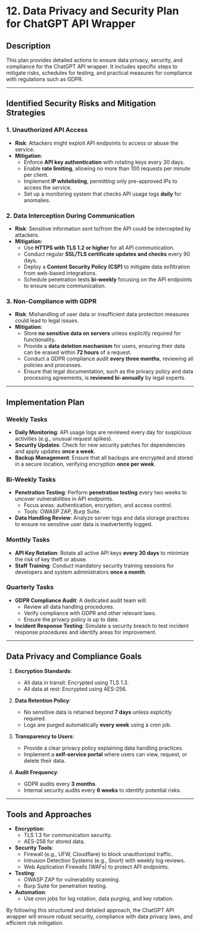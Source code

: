 # 12. Data Privacy and Security Plan for ChatGPT API Wrapper

## Description
This plan provides detailed actions to ensure data privacy, security, and compliance for the ChatGPT API wrapper. It includes specific steps to mitigate risks, schedules for testing, and practical measures for compliance with regulations such as GDPR.

---

## Identified Security Risks and Mitigation Strategies

### 1. **Unauthorized API Access**
   - **Risk**: Attackers might exploit API endpoints to access or abuse the service.
   - **Mitigation**:
     - Enforce **API key authentication** with rotating keys every 30 days.
     - Enable **rate limiting**, allowing no more than 100 requests per minute per client.
     - Implement **IP whitelisting**, permitting only pre-approved IPs to access the service.
     - Set up a monitoring system that checks API usage logs **daily** for anomalies.

### 2. **Data Interception During Communication**
   - **Risk**: Sensitive information sent to/from the API could be intercepted by attackers.
   - **Mitigation**:
     - Use **HTTPS with TLS 1.2 or higher** for all API communication.
     - Conduct regular **SSL/TLS certificate updates and checks** every 90 days.
     - Deploy a **Content Security Policy (CSP)** to mitigate data exfiltration from web-based integrations.
     - Schedule penetration tests **bi-weekly** focusing on the API endpoints to ensure secure communication.

### 3. **Non-Compliance with GDPR**
   - **Risk**: Mishandling of user data or insufficient data protection measures could lead to legal issues.
   - **Mitigation**:
     - Store **no sensitive data on servers** unless explicitly required for functionality.
     - Provide a **data deletion mechanism** for users, ensuring their data can be erased within **72 hours** of a request.
     - Conduct a GDPR compliance audit **every three months**, reviewing all policies and processes.
     - Ensure that legal documentation, such as the privacy policy and data processing agreements, is **reviewed bi-annually** by legal experts.

---

## Implementation Plan

### Weekly Tasks
- **Daily Monitoring**: API usage logs are reviewed every day for suspicious activities (e.g., unusual request spikes).
- **Security Updates**: Check for new security patches for dependencies and apply updates **once a week**.
- **Backup Management**: Ensure that all backups are encrypted and stored in a secure location, verifying encryption **once per week**.

### Bi-Weekly Tasks
- **Penetration Testing**: Perform **penetration testing** every two weeks to uncover vulnerabilities in API endpoints.
  - Focus areas: authentication, encryption, and access control.
  - Tools: OWASP ZAP, Burp Suite.
- **Data Handling Review**: Analyze server logs and data storage practices to ensure no sensitive user data is inadvertently logged.

### Monthly Tasks
- **API Key Rotation**: Rotate all active API keys **every 30 days** to minimize the risk of key theft or abuse.
- **Staff Training**: Conduct mandatory security training sessions for developers and system administrators **once a month**.

### Quarterly Tasks
- **GDPR Compliance Audit**: A dedicated audit team will:
  - Review all data handling procedures.
  - Verify compliance with GDPR and other relevant laws.
  - Ensure the privacy policy is up to date.
- **Incident Response Testing**: Simulate a security breach to test incident response procedures and identify areas for improvement.

---

## Data Privacy and Compliance Goals
1. **Encryption Standards**:
   - All data in transit: Encrypted using TLS 1.3.
   - All data at rest: Encrypted using AES-256.

2. **Data Retention Policy**:
   - No sensitive data is retained beyond **7 days** unless explicitly required.
   - Logs are purged automatically **every week** using a cron job.

3. **Transparency to Users**:
   - Provide a clear privacy policy explaining data handling practices.
   - Implement a **self-service portal** where users can view, request, or delete their data.

4. **Audit Frequency**:
   - GDPR audits every **3 months**.
   - Internal security audits every **6 weeks** to identify potential risks.

---

## Tools and Approaches
- **Encryption**:
  - TLS 1.3 for communication security.
  - AES-256 for stored data.
- **Security Tools**:
  - Firewall (e.g., UFW, Cloudflare) to block unauthorized traffic.
  - Intrusion Detection Systems (e.g., Snort) with weekly log reviews.
  - Web Application Firewalls (WAFs) to protect API endpoints.
- **Testing**:
  - OWASP ZAP for vulnerability scanning.
  - Burp Suite for penetration testing.
- **Automation**:
  - Use cron jobs for log rotation, data purging, and key rotation.

By following this structured and detailed approach, the ChatGPT API wrapper will ensure robust security, compliance with data privacy laws, and efficient risk mitigation.
